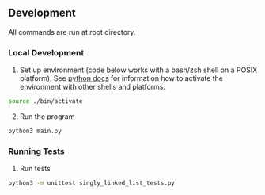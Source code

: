 ## Development

All commands are run at root directory.

### Local Development

1. Set up environment (code below works with a bash/zsh shell on a POSIX platform). See [python docs](https://docs.python.org/3/library/venv.html) for information how to activate the environment with other shells and platforms.

```sh
source ./bin/activate
```

2. Run the program

```sh
python3 main.py
```

### Running Tests

1. Run tests

```sh
python3 -m unittest singly_linked_list_tests.py 
```
